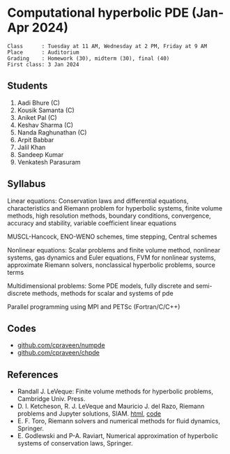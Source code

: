 # Computational hyperbolic PDE (Jan-Apr 2024)

```text
Class      : Tuesday at 11 AM, Wednesday at 2 PM, Friday at 9 AM  
Place      : Auditorium
Grading    : Homework (30), midterm (30), final (40)
First class: 3 Jan 2024
```

## Students

1. Aadi Bhure (C)
1. Kousik Samanta (C)
1. Aniket Pal (C)
1. Keshav Sharma (C)
1. Nanda Raghunathan (C)
1. Arpit Babbar
1. Jalil Khan
1. Sandeep Kumar
1. Venkatesh Parasuram

## Syllabus

Linear equations: 
Conservation laws and differential equations, characteristics and Riemann problem for hyperbolic systems, finite volume methods, high resolution methods, boundary conditions, convergence, accuracy and stability, variable coefficient linear equations

MUSCL-Hancock, ENO-WENO schemes, time stepping, Central schemes

Nonlinear equations:
Scalar problems and finite volume method, nonlinear systems, gas dynamics and Euler equations, FVM for nonlinear systems, approximate Riemann solvers, nonclassical hyperbolic problems, source terms

Multidimensional problems:
Some PDE models, fully discrete and semi-discrete methods, methods for scalar and systems of pde

Parallel programming using MPI and PETSc (Fortran/C/C++)

## Codes

* [github.com/cpraveen/numpde](https://github.com/cpraveen/numpde)
* [github.com/cpraveen/chpde](https://github.com/cpraveen/chpde)

## References

* Randall J. LeVeque: Finite volume methods for hyperbolic problems, Cambridge Univ. Press.
* D. I. Ketcheson, R. J. LeVeque and Mauricio J. del Razo, Riemann problems and Jupyter solutions, SIAM. [html](https://www.clawpack.org/riemann_book/html/Index.html), [code](https://github.com/clawpack/riemann_book)
* E. F. Toro, Riemann solvers and numerical methods for fluid dynamics, Springer.
* E. Godlewski and P-A. Raviart, Numerical approximation of hyperbolic systems of conservation laws, Springer.

